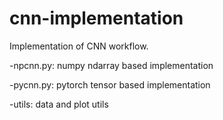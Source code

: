 # cnn-implementation

Implementation of CNN workflow.

-npcnn.py: numpy ndarray based implementation

-pycnn.py: pytorch tensor based implementation

-utils: data and plot utils
